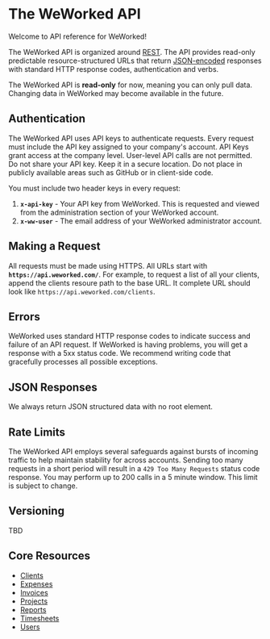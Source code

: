 # The WeWorked API
Welcome to API reference for WeWorked! 

The WeWorked API is organized around [REST](https://en.wikipedia.org/wiki/Representational_state_transfer). The API provides read-only predictable resource-structured URLs that return [JSON-encoded](https://www.json.org/json-en.html) responses with standard HTTP response codes, authentication and verbs.

The WeWorked API is **read-only** for now, meaning you can only pull data. Changing data in WeWorked may become available in the future.

## Authentication
The WeWorked API uses API keys to authenticate requests. Every request must include the API key assigned to your company's account. API Keys grant access at the company level. User-level API calls are not permitted. Do not share your API key. Keep it in a secure location. Do not place in publicly available areas such as GitHub or in client-side code. 

You must include two header keys in every request:
1. **`x-api-key`** - Your API key from WeWorked. This is requested and viewed from the administration section of your WeWorked account.
2. **`x-ww-user`** - The email address of your WeWorked administrator account.

## Making a Request
All requests must be made using HTTPS. All URLs start with **`https://api.weworked.com/`**. For example, to request a list of all your clients, append the clients resoure path to the base URL. It complete URL should look like `https://api.weworked.com/clients`. 

## Errors 
WeWorked uses standard HTTP response codes to indicate success and failure of an API request. If WeWorked is having problems, you will get a response with a 5xx status code. We recommend writing code that gracefully processes all possible exceptions.

## JSON Responses 
We always return JSON structured data with no root element.

## Rate Limits
The WeWorked API employs several safeguards against bursts of incoming traffic to help maintain stability for across accounts. Sending too many requests in a short period will result in a `429 Too Many Requests` status code response. You may perform up to 200 calls in a 5 minute window. This limit is subject to change.

## Versioning
TBD

## Core Resources
* [Clients](endpoints/clients.md)
* [Expenses](endpoints/clients.md)
* [Invoices](endpoints/clients.md)
* [Projects](endpoints/clients.md)
* [Reports](endpoints/clients.md)
* [Timesheets](endpoints/clients.md)
* [Users](endpoints/clients.md)

